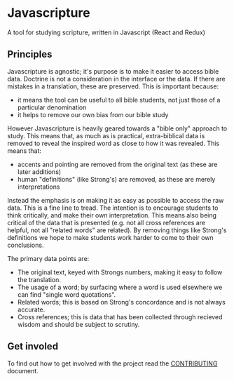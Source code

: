 # Javascripture
A tool for studying scripture, written in Javascript (React and Redux)

## Principles

Javascripture is agnostic; it's purpose is to make it easier to access bible data. Doctrine is not a consideration in the interface or the data. If there are mistakes in a translation, these are preserved. This is important because:

- it means the tool can be useful to all bible students, not just those of a particular denomination
- it helps to remove our own bias from our bible study

However Javascripture is heavily geared towards a "bible only" approach to study. This means that, as much as is practical, extra-biblical data is removed to reveal the inspired word as close to how it was revealed. This means that:

- accents and pointing are removed from the original text (as these are later additions)
- human "definitions" (like Strong's) are removed, as these are merely interpretations

Instead the emphasis is on making it as easy as possible to access the raw data. This is a fine line to tread. The intention is to encourage students to think critically, and make their own interpretation. This means also being critical of the data that is presented (e.g. not all cross references are helpful, not all "related words" are related). By removing things like Strong's definitions we hope to make students work harder to come to their own conclusions.

The primary data points are:

- The original text, keyed with Strongs numbers, making it easy to follow the translation.
- The usage of a word; by surfacing where a word is used elsewhere we can find "single word quotations".
- Related words; this is based on Strong's concordance and is not always accurate.
- Cross references; this is data that has been collected through recieved wisdom and should be subject to scrutiny.

## Get involed

To find out how to get involved with the project read the [CONTRIBUTING](./.github/CONTRIBUTING.md) document.
